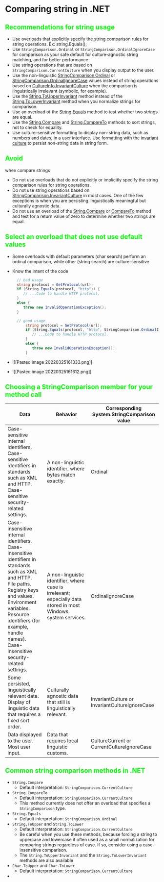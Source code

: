 # Comparing string in .NET
## <span style="color:#00FF00">Recommendations for string usage</span>
- Use overloads that explicitly specify the string comparison rules for string operations.
  Ex: string.Equals();
- Use `StringComparison.Ordinal` or `StringComparison.OrdinalIgnoreCase` for comparison as your safe default for culture-agnostic string matching, and for better performance.
- Use string operations that are based on `StringComparison.CurrentCulture` when you display output to the user.
- Use the non-linguistic [StringComparison.Ordinal](https://docs.microsoft.com/en-us/dotnet/api/system.stringcomparison#system-stringcomparison-ordinal) or [StringComparison.OrdinalIgnoreCase](https://docs.microsoft.com/en-us/dotnet/api/system.stringcomparison#system-stringcomparison-ordinalignorecase) values instead of string operations based on [CultureInfo.InvariantCulture](https://docs.microsoft.com/en-us/dotnet/api/system.globalization.cultureinfo.invariantculture) when the comparison is linguistically irrelevant (symbolic, for example).
- Use the [String.ToUpperInvariant](https://docs.microsoft.com/en-us/dotnet/api/system.string.toupperinvariant) method instead of the [String.ToLowerInvariant](https://docs.microsoft.com/en-us/dotnet/api/system.string.tolowerinvariant) method when you normalize strings for comparison.
-   Use an overload of the [String.Equals](https://docs.microsoft.com/en-us/dotnet/api/system.string.equals) method to test whether two strings are equal.
-   Use the [String.Compare](https://docs.microsoft.com/en-us/dotnet/api/system.string.compare) and [String.CompareTo](https://docs.microsoft.com/en-us/dotnet/api/system.string.compareto) methods to sort strings, not to check for equality.
-   Use culture-sensitive formatting to display non-string data, such as numbers and dates, in a user interface. Use formatting with the [invariant culture](https://docs.microsoft.com/en-us/dotnet/api/system.globalization.cultureinfo.invariantculture#system-globalization-cultureinfo-invariantculture) to persist non-string data in string form.
## <span style="color:#00FF00">Avoid 
 when compare strings</span>
-   Do not use overloads that do not explicitly or implicitly specify the string comparison rules for string operations.
-   Do not use string operations based on [StringComparison.InvariantCulture](https://docs.microsoft.com/en-us/dotnet/api/system.stringcomparison#system-stringcomparison-invariantculture) in most cases. One of the few exceptions is when you are persisting linguistically meaningful but culturally agnostic data.
-   Do not use an overload of the [String.Compare](https://docs.microsoft.com/en-us/dotnet/api/system.string.compare) or [CompareTo](https://docs.microsoft.com/en-us/dotnet/api/system.string.compareto) method and test for a return value of zero to determine whether two strings are equal.
## <span style="color:#00FF00">Select an overload that does not use default values</span>
- Some overloads with default parameters (char search) perform an ordinal comparison, while other (string search) are culture-sensitive
- Know the intent of the code
  ``````C#
	// bad usage
	string protocol = GetProtocol(url);
	if (String.Equals(protocol, "http")) {
	   // ...Code to handle HTTP protocol.
	}
	else {
	   throw new InvalidOperationException();
	}
  ``````

  ``````C#
	// good usage
		string protocol = GetProtocol(url);
		if (String.Equals(protocol, "http", StringComparison.OrdinalIgnoreCase)) {
		   // ...Code to handle HTTP protocol.
		}
		else {
		   throw new InvalidOperationException();
		}
  ``````
- ![[Pasted image 20220325161333.png]]
- ![[Pasted image 20220325161612.png]]
## <span style="color:#00FF00">Choosing a StringComparison member for your method call</span>
Data | Behavior | Corresponding System.StringComparison value
------------ | ------------ | ------------ 
Case-sensitive internal identifiers.<br/>Case-sensitive identifiers in standards such as XML and HTTP.<br/>Case-sensitive security-related settings. | A non-linguistic identifier, where bytes match exactly. | Ordinal
Case-insensitive internal identifiers. <br/>Case-insensitive identifiers in standards such as XML and HTTP.<br/> File paths. <br/>Registry keys and values. <br/>Environment variables. <br/>Resource identifiers (for example, handle names). <br/>Case-insensitive security-related settings. | A non-linguistic identifier, where case is irrelevant; especially data stored in most Windows system services. | OrdinalIgnoreCase
Some persisted, linguistically relevant data. <br/>Display of linguistic data that requires a fixed sort order. | Culturally agnostic data that still is linguistically relevant. | InvariantCulture or InvariantCultureIgnoreCase
Data displayed to the user.  <br/>Most user input. | Data that requires local linguistic customs. | CultureCurrent or CurrentCultureIgnoreCase

## <span style="color:#00FF00">Common string comparison methods in .NET</span>
- `String.Compare`
	- Default interpretation: `StringComparison.CurrentCulture`
- `String.CompareTo`
	- Default interpretation: `StringComparison.CurrentCulture`
	- This method currently does not offer an overload that specifies a `StringComparison` type.
- `String.Equals`
	- Default interpretation: `StringComparison.Ordinal`
- `String.ToUpper` and `String.ToLower`
	- Default interpretation: `StringComparison.CurrentCulture`
	- Be careful when you use these methods, because forcing a string to uppercase and lowercase if often used as a small normalization for comparing strings regardless of case. If so, consider using a case-insensitive comparison.
	- The `String.ToUpperInvariant` and the `String.ToLowerInvariant` methods are also available
- `Char.ToUpper` and `Char.ToLower`
	- Default interpretation: `StringComparison.CurrentCulture`
- 